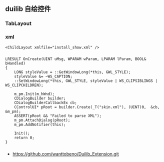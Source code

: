 duilib 自绘控件
---

### TabLayout

### xml
```
<ChildLayout xmlfile="install_show.xml" />

```

###
```
LRESULT OnCreate(UINT uMsg, WPARAM wParam, LPARAM lParam, BOOL& bHandled)
{
    LONG styleValue = ::GetWindowLong(*this, GWL_STYLE);
    styleValue &= ~WS_CAPTION;
    ::SetWindowLong(*this, GWL_STYLE, styleValue | WS_CLIPSIBLINGS | WS_CLIPCHILDREN);

    m_pm.Init(m_hWnd);
    CDialogBuilder builder;
    CDialogBuilderCallbackEx cb;
    CControlUI* pRoot = builder.Create(_T("skin.xml"), (UINT)0,  &cb, &m_pm);
    ASSERT(pRoot && "Failed to parse XML");
    m_pm.AttachDialog(pRoot);
    m_pm.AddNotifier(this);

    Init();
    return 0;
}

```

###
* https://github.com/wanttobeno/Duilib_Extension.git
